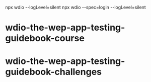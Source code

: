 npx wdio --logLevel=silent
npx wdio --spec=login --logLevel=silent
# wdio-the-wep-app-testing-guidebook-course
# wdio-the-wep-app-testing-guidebook-challenges
